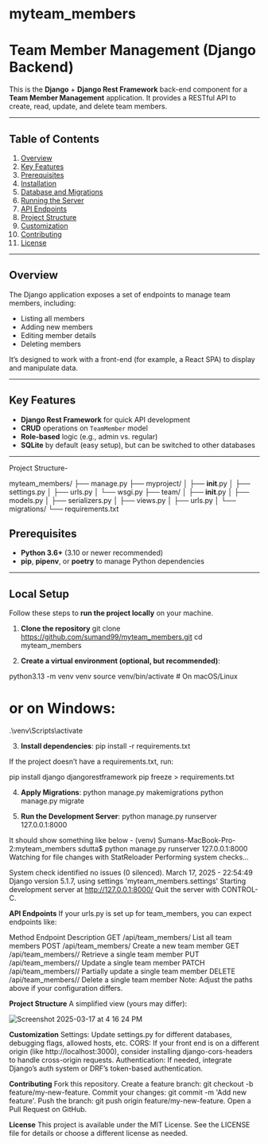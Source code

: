 # myteam_members

# Team Member Management (Django Backend)

This is the **Django** + **Django Rest Framework** back-end component for a **Team Member Management** application. It provides a RESTful API to create, read, update, and delete team members.

---

## Table of Contents
1. [Overview](#overview)
2. [Key Features](#key-features)
3. [Prerequisites](#prerequisites)
4. [Installation](#installation)
5. [Database and Migrations](#database-and-migrations)
6. [Running the Server](#running-the-server)
7. [API Endpoints](#api-endpoints)
8. [Project Structure](#project-structure)
9. [Customization](#customization)
10. [Contributing](#contributing)
11. [License](#license)

---

## Overview

The Django application exposes a set of endpoints to manage team members, including:

- Listing all members
- Adding new members
- Editing member details
- Deleting members

It’s designed to work with a front-end (for example, a React SPA) to display and manipulate data.

---

## Key Features

- **Django Rest Framework** for quick API development
- **CRUD** operations on `TeamMember` model
- **Role-based** logic (e.g., admin vs. regular)
- **SQLite** by default (easy setup), but can be switched to other databases

---
Project Structure- 


myteam_members/ 
├── manage.py 
├── myproject/ 
│   ├── **init**.py
│   ├── settings.py
│   ├── urls.py
│   └── wsgi.py
├── team/
│   ├── **init**.py
│   ├── models.py
│   ├── serializers.py
│   ├── views.py
│   ├── urls.py
│   └── migrations/
└── requirements.txt


## Prerequisites

- **Python 3.6+** (3.10 or newer recommended)
- **pip**, **pipenv**, or **poetry** to manage Python dependencies

---

## Local Setup

Follow these steps to **run the project locally** on your machine.

1. **Clone the repository**
   git clone https://github.com/sumand99/myteam_members.git
   cd myteam_members


2. **Create a virtual environment (optional, but recommended)**:

python3.13 -m venv venv
source venv/bin/activate  # On macOS/Linux

# or on Windows:
.\venv\Scripts\activate

3. **Install dependencies**:
pip install -r requirements.txt

If the project doesn’t have a requirements.txt, run:

pip install django djangorestframework
pip freeze > requirements.txt

4. **Apply Migrations**:
python manage.py makemigrations
python manage.py migrate

5. **Run the Development Server**:
python manage.py runserver 127.0.0.1:8000

It should show something like below - 
(venv) Sumans-MacBook-Pro-2:myteam_members sdutta$ python manage.py runserver 127.0.0.1:8000
Watching for file changes with StatReloader
Performing system checks...

System check identified no issues (0 silenced).
March 17, 2025 - 22:54:49
Django version 5.1.7, using settings 'myteam_members.settings'
Starting development server at http://127.0.0.1:8000/
Quit the server with CONTROL-C.


**API Endpoints**
If your urls.py is set up for team_members, you can expect endpoints like:

Method	Endpoint	Description
GET	/api/team_members/	List all team members
POST	/api/team_members/	Create a new team member
GET	/api/team_members/<id>/	Retrieve a single team member
PUT	/api/team_members/<id>/	Update a single team member
PATCH	/api/team_members/<id>/	Partially update a single team member
DELETE	/api/team_members/<id>/	Delete a single team member
Note: Adjust the paths above if your configuration differs.

**Project Structure**
A simplified view (yours may differ):

![Screenshot 2025-03-17 at 4 16 24 PM](https://github.com/user-attachments/assets/12652ddb-12b0-4499-b3c3-0b71c2a670dc)

    
**Customization**
Settings: Update settings.py for different databases, debugging flags, allowed hosts, etc.
CORS: If your front end is on a different origin (like http://localhost:3000), consider installing django-cors-headers to handle cross-origin requests.
Authentication: If needed, integrate Django’s auth system or DRF’s token-based authentication.


**Contributing**
Fork this repository.
Create a feature branch: git checkout -b feature/my-new-feature.
Commit your changes: git commit -m 'Add new feature'.
Push the branch: git push origin feature/my-new-feature.
Open a Pull Request on GitHub.


**License**
This project is available under the MIT License. See the LICENSE file for details or choose a different license as needed.
 
